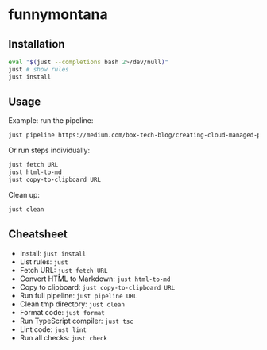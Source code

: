 

# funnymontana




## Installation

```bash
eval "$(just --completions bash 2>/dev/null)"
just # show rules
just install
```

## Usage

Example: run the pipeline:
```bash
just pipeline https://medium.com/box-tech-blog/creating-cloud-managed-platform-services-93a52233c8a9
```

Or run steps individually:
```bash
just fetch URL
just html-to-md
just copy-to-clipboard URL
```

Clean up:
```bash
just clean
```

## Cheatsheet

- Install: `just install`
- List rules: `just`
- Fetch URL: `just fetch URL`
- Convert HTML to Markdown: `just html-to-md`
- Copy to clipboard: `just copy-to-clipboard URL`
- Run full pipeline: `just pipeline URL`
- Clean tmp directory: `just clean`
- Format code: `just format`
- Run TypeScript compiler: `just tsc`
- Lint code: `just lint`
- Run all checks: `just check`